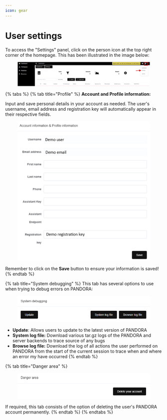 ```yaml
---
icon: gear
---
```


# User settings

To access the "Settings" panel, click on the person icon at the top right corner of the homepage. This has been illustrated in the image below:&#x20;

<figure><img src="../../.gitbook/assets/UserSettings_how_to_access.png" alt=""><figcaption></figcaption></figure>

{% tabs %}
{% tab title="Profile" %}
**Account and Profile information:**

Input and save personal details in your account as needed. The user's username, email address and registration key will automatically appear in their respective fields.&#x20;

<figure><img src="../../.gitbook/assets/UserSettings_Account_information.png" alt=""><figcaption></figcaption></figure>

Remember to click on the **Save** button to ensure your information is saved!&#x20;
{% endtab %}

{% tab title="System debugging" %}
This tab has several options to use when trying to debug errors on PANDORA:&#x20;

<figure><img src="../../.gitbook/assets/UserSettings_debugging_tab.png" alt=""><figcaption></figcaption></figure>

* **Update**: Allows users to update to the latest version of PANDORA
* **System log file:** Download various tar.gz logs of the PANDORA and server backends to trace source of any bugs
* **Browse log file:** Download the log of all actions the user performed on PANDORA from the start of the current session to trace when and where an error my have occurred
{% endtab %}

{% tab title="Danger area" %}
<figure><img src="../../.gitbook/assets/UserSettings_delete_tab.png" alt=""><figcaption></figcaption></figure>

If required, this tab consists of the option of deleting the user's PANDORA account permanently.
{% endtab %}
{% endtabs %}

